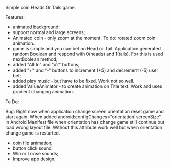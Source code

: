 Simple coin Heads Or Tails game.

Features:
* animated background;
* support normal and large screens;
* Animated coin - only zoom at the moment. To do: rotated zoom coin animation.
* game is simple and you can bet on Head or Tail. Application generated random Boolean and respond with 0(heads) and 1(tails). For this is used nextBoolean method;
* added "All In" and "x2" buttons;
* added "+" and "-" buttons to increment (+5) and decrement (-5) user bet;
* added play music - but have to be fixed. Work not so well.
* added ValueAnimator - to create animation on Title text. Work and uses gradient changing animation.


To Do:

Bug: Right now when application change screen orientation reset game and start again. When added android:configChanges="orientation|screenSize" in Android Manifest file when orientation has change game still continue but load wrong layout file. Without this attribute work well but when orientation change game is restarted.

* coin flip animation;
* button click sound;
* Win or Loose sounds;
* Improve app design;
